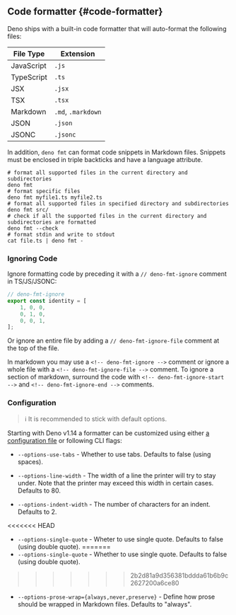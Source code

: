 ## Code formatter {#code-formatter}

Deno ships with a built-in code formatter that will auto-format the following files:

| File Type  | Extension          |
| ---------- | ------------------ |
| JavaScript | `.js`              |
| TypeScript | `.ts`              |
| JSX        | `.jsx`             |
| TSX        | `.tsx`             |
| Markdown   | `.md`, `.markdown` |
| JSON       | `.json`            |
| JSONC      | `.jsonc`           |

In addition, `deno fmt` can format code snippets in Markdown files. Snippets must be enclosed in triple backticks and
have a language attribute.

```shell
# format all supported files in the current directory and subdirectories
deno fmt
# format specific files
deno fmt myfile1.ts myfile2.ts
# format all supported files in specified directory and subdirectories
deno fmt src/
# check if all the supported files in the current directory and subdirectories are formatted
deno fmt --check
# format stdin and write to stdout
cat file.ts | deno fmt -
```

### Ignoring Code

Ignore formatting code by preceding it with a `// deno-fmt-ignore` comment in TS/JS/JSONC:

```ts
// deno-fmt-ignore
export const identity = [
    1, 0, 0,
    0, 1, 0,
    0, 0, 1,
];
```

Or ignore an entire file by adding a `// deno-fmt-ignore-file` comment at the top of the file.

In markdown you may use a `<!-- deno-fmt-ignore -->` comment or ignore a whole file with a
`<!-- deno-fmt-ignore-file -->` comment. To ignore a section of markdown, surround the code with
`<!-- deno-fmt-ignore-start -->` and `<!-- deno-fmt-ignore-end -->` comments.

### Configuration

> ℹ️ It is recommended to stick with default options.

Starting with Deno v1.14 a formatter can be customized using either
[a configuration file](../getting_started/configuration_file.md) or following CLI flags:

- `--options-use-tabs` - Whether to use tabs. Defaults to false (using spaces).

- `--options-line-width` - The width of a line the printer will try to stay under. Note that the printer may exceed this
  width in certain cases. Defaults to 80.

- `--options-indent-width` - The number of characters for an indent. Defaults to 2.

<<<<<<< HEAD
- `--options-single-quote` - Wheter to use single quote. Defaults to false (using double quote).
=======
- `--options-single-quote` - Whether to use single quote. Defaults to false
  (using double quote).
>>>>>>> 2b2d81a9d356381bddda61b6b9c2627200a6ce80

- `--options-prose-wrap={always,never,preserve}` - Define how prose should be wrapped in Markdown files. Defaults to
  "always".

